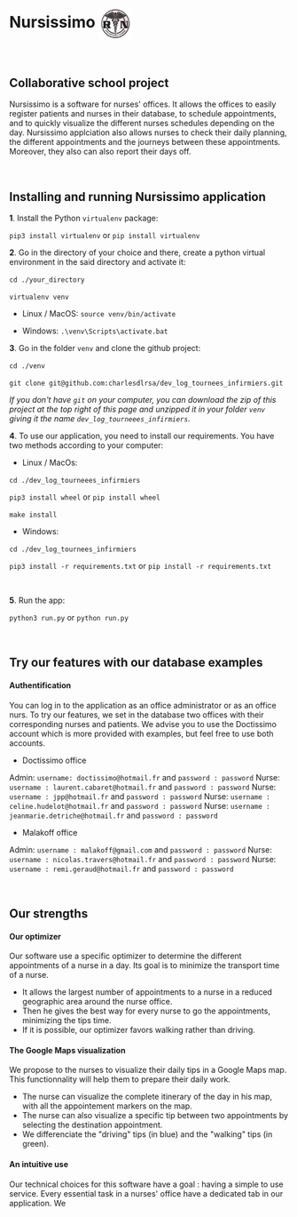 # Nursissimo   <img src="dev_log/static/nurse_logo.png" width=60 align=center />

<br/>

## Collaborative school project

Nursissimo is a software for nurses' offices. It allows the offices to easily register patients and nurses in their database,
to schedule appointments, and to quickly visualize the different nurses schedules depending on the day. Nursissimo applciation also 
allows nurses to check their daily planning, the different appointments and the journeys between these appointments. Moreover,
they also can also report their days off.

<br/>

## Installing and running Nursissimo application

**1**. Install the Python `virtualenv` package:

`pip3 install virtualenv` or `pip install virtualenv`

**2**. Go in the directory of your choice and there, create a python virtual environment in the said 
directory and activate it:

`cd ./your_directory`

`virtualenv venv`

- Linux / MacOS: `source venv/bin/activate`

- Windows: `.\venv\Scripts\activate.bat`

**3**. Go in the folder `venv` and clone the github project:

`cd ./venv`

`git clone git@github.com:charlesdlrsa/dev_log_tournees_infirmiers.git`

_If you don't have `git` on your computer, you can download the zip of this project at the top right of this page and unzipped it in your folder `venv` giving it the name `dev_log_tourneees_infirmiers`._

**4**. To use our application, you need to install our requirements. You have two methods according to your computer:

- Linux / MacOs:

`cd ./dev_log_tourneees_infirmiers`

`pip3 install wheel` or `pip install wheel`

`make install`

- Windows:

`cd ./dev_log_tournees_infirmiers`

`pip3 install -r requirements.txt` or `pip install -r requirements.txt`

<br/>

**5**. Run the app:

`python3 run.py` or `python run.py`

<br/>

## Try our features with our database examples

#### Authentification

You can log in to the application as an office administrator or as an office nurs.
To try our features, we set in the database two offices with their corresponding nurses and patients.
We advise you to use the Doctissimo account which is more provided with examples, but feel free to use both accounts.

- Doctissimo office

Admin: `username: doctissimo@hotmail.fr` and `password : password`
Nurse: `username : laurent.cabaret@hotmail.fr` and `password : password`
Nurse: `username : jpp@hotmail.fr` and `password : password`
Nurse: `username : celine.hudelot@hotmail.fr` and `password : password`
Nurse: `username : jeanmarie.detriche@hotmail.fr` and `password : password`

- Malakoff office

Admin: `username : malakoff@gmail.com` and `password : password`
Nurse: `username : nicolas.travers@hotmail.fr` and `password : password`
Nurse: `username : remi.geraud@hotmail.fr` and `password : password`

<br/>

## Our strengths

#### Our optimizer

Our software use a specific optimizer to determine the different appointments of a nurse in a day. Its goal is to minimize
the transport time of a nurse. 
- It allows the largest number of appointments to a nurse in a reduced geographic area around
the nurse office. 
- Then he gives the best way for every nurse to go the appointments, minimizing the tips time. 
- If it is possible, our optimizer favors walking rather than driving.

#### The Google Maps visualization

We propose to the nurses to visualize their daily tips in a Google Maps map. This functionnality will help them to prepare their daily work.
- The nurse can visualize the complete itinerary of the day in his map, with all the appointement markers on the map.
- The nurse can also visualize a specific tip between two appointments by selecting the destination appointment.
- We differenciate the "driving" tips (in blue) and the "walking" tips (in green).

#### An intuitive use

Our technical choices for this software have a goal : having a simple to use service. Every essential task in a nurses' office have a dedicated tab in our application. We
 
